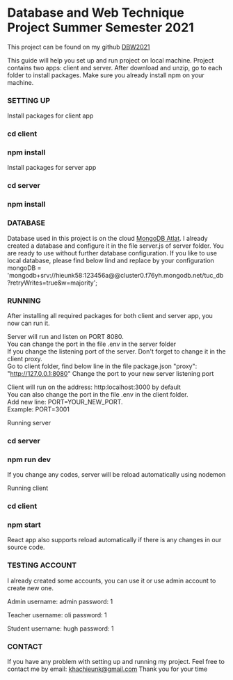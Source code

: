 # Database and Web Technique Project Summer Semester 2021
This project can be found on my github [DBW2021](https://github.com/hieunk58/dbw2021)

This guide will help you set up and run project on local machine.
Project contains two apps: client and server.
After download and unzip, go to each folder to install packages.
Make sure you already install npm on your machine.

### SETTING UP

Install packages for client app
### cd client
### npm install

Install packages for server app
### cd server
### npm install

### DATABASE

Database used in this project is on the cloud [MongoDB Atlat](https://www.mongodb.com/cloud/atlas).
I already created a database and configure it in the file server.js of server folder.
You are ready to use without further database configuration.
If you like to use local database, please find below lind and replace by your configuration
mongoDB = 'mongodb+srv://hieunk58:123456a@@cluster0.f76yh.mongodb.net/tuc_db?retryWrites=true&w=majority';

### RUNNING
After installing all required packages for both client and server app, you now can run it.

Server will run and listen on PORT 8080.<br/>
You can change the port in the file .env in the server folder<br/>
If you change the listening port of the server. 
Don't forget to change it in the client proxy.<br/>
Go to client folder, find below line in the file package.json
"proxy": "http://127.0.0.1:8080"
Change the port to your new server listening port

Client will run on the address: http:localhost:3000 by default<br>
You can also change the port in the file .env in the client folder.<br/>
Add new line: PORT=YOUR_NEW_PORT.<br>
Example: PORT=3001

Running server
### cd server
### npm run dev
If you change any codes, server will be reload automatically using nodemon

Running client
### cd client
### npm start
React app also supports reload automatically if there is any changes in our source code.

### TESTING ACCOUNT
I already created some accounts, you can use it or use admin account to create new one.

Admin
username: admin
password: 1

Teacher
username: oli
password: 1

Student
username: hugh
password: 1

### CONTACT
If you have any problem with setting up and running my project.
Feel free to contact me by email: khachieunk@gmail.com
Thank you for your time
